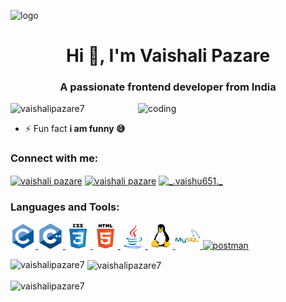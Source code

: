 ![logo](https://github.com/vaishaliPazare7/vaishaliPazare7/assets/155642246/6e80c005-1045-492b-bf62-01da142f29f7)

<h1 align="center">Hi 👋, I'm Vaishali Pazare</h1>
<h3 align="center">A passionate frontend developer from India</h3>

<img align="right" alt="coding" width="300" src="https://user-images.githubusercontent.com/59734313/157189039-c09b3e38-9f42-42c0-ab54-14f1574190a7.gif">

<p align="left"> <img src="https://komarev.com/ghpvc/?username=vaishalipazare7&label=Profile%20views&color=0e75b6&style=flat" alt="vaishalipazare7" /> </p>

- ⚡ Fun fact **i am funny 😅**

<h3 align="left">Connect with me:</h3>
<p align="left">
<a href="https://linkedin.com/in/vaishali pazare" target="blank"><img align="center" src="https://raw.githubusercontent.com/rahuldkjain/github-profile-readme-generator/master/src/images/icons/Social/linked-in-alt.svg" alt="vaishali pazare" height="30" width="40" /></a>
<a href="https://fb.com/vaishali pazare" target="blank"><img align="center" src="https://raw.githubusercontent.com/rahuldkjain/github-profile-readme-generator/master/src/images/icons/Social/facebook.svg" alt="vaishali pazare" height="30" width="40" /></a>
<a href="https://instagram.com/_.vaishu651._" target="blank"><img align="center" src="https://raw.githubusercontent.com/rahuldkjain/github-profile-readme-generator/master/src/images/icons/Social/instagram.svg" alt="_.vaishu651._" height="30" width="40" /></a>
</p>

<h3 align="left">Languages and Tools:</h3>
<p align="left"> <a href="https://www.cprogramming.com/" target="_blank" rel="noreferrer"> <img src="https://raw.githubusercontent.com/devicons/devicon/master/icons/c/c-original.svg" alt="c" width="40" height="40"/> </a> <a href="https://www.w3schools.com/cpp/" target="_blank" rel="noreferrer"> <img src="https://raw.githubusercontent.com/devicons/devicon/master/icons/cplusplus/cplusplus-original.svg" alt="cplusplus" width="40" height="40"/> </a> <a href="https://www.w3schools.com/css/" target="_blank" rel="noreferrer"> <img src="https://raw.githubusercontent.com/devicons/devicon/master/icons/css3/css3-original-wordmark.svg" alt="css3" width="40" height="40"/> </a> <a href="https://www.w3.org/html/" target="_blank" rel="noreferrer"> <img src="https://raw.githubusercontent.com/devicons/devicon/master/icons/html5/html5-original-wordmark.svg" alt="html5" width="40" height="40"/> </a> <a href="https://www.java.com" target="_blank" rel="noreferrer"> <img src="https://raw.githubusercontent.com/devicons/devicon/master/icons/java/java-original.svg" alt="java" width="40" height="40"/> </a> <a href="https://www.linux.org/" target="_blank" rel="noreferrer"> <img src="https://raw.githubusercontent.com/devicons/devicon/master/icons/linux/linux-original.svg" alt="linux" width="40" height="40"/> </a> <a href="https://www.mysql.com/" target="_blank" rel="noreferrer"> <img src="https://raw.githubusercontent.com/devicons/devicon/master/icons/mysql/mysql-original-wordmark.svg" alt="mysql" width="40" height="40"/> </a> <a href="https://postman.com" target="_blank" rel="noreferrer"> <img src="https://www.vectorlogo.zone/logos/getpostman/getpostman-icon.svg" alt="postman" width="40" height="40"/> </a> </p>

<p><img align="left" src="https://github-readme-stats.vercel.app/api/top-langs?username=vaishalipazare7&show_icons=true&locale=en&layout=compact" alt="vaishalipazare7" /></p>

<p>&nbsp;<img align="center" src="https://github-readme-stats.vercel.app/api?username=vaishalipazare7&show_icons=true&locale=en" alt="vaishalipazare7" /></p>

<p><img align="center" src="https://github-readme-streak-stats.herokuapp.com/?user=vaishalipazare7&" alt="vaishalipazare7" /></p>
